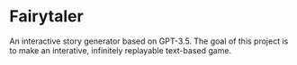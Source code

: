 # Fairytaler
 An interactive story generator based on GPT-3.5.
 The goal of this project is to make an interative, infinitely replayable text-based game.

